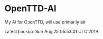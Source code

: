 # OpenTTD-AI
My AI for OpenTTD, will use primarily air

Latest backup: Sun Aug 25 05:53:01 UTC 2019
